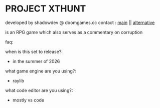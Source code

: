 # PROJECT XTHUNT
developed by shadowdev @ doomgames.cc
contact : <a href="mailto:shadowdevreal@protonmail.com">main</a> || <a href="https://x.com/DoomGamescc">alternative</a>

is an RPG game which also serves as a commentary on corruption 

faq:

when is this set to release?:
- in the summer of 2026

what game engine are you using?:
- raylib

what code editor are you using?:
- mostly vs code
